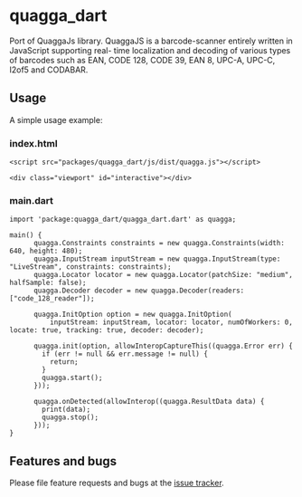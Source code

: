 # quagga_dart

Port of QuaggaJs library.
QuaggaJS is a barcode-scanner entirely written in JavaScript supporting real- time localization and decoding of various types of barcodes such as EAN, CODE 128, CODE 39, EAN 8, UPC-A, UPC-C, I2of5 and CODABAR. 

## Usage

A simple usage example:

### index.html

    <script src="packages/quagga_dart/js/dist/quagga.js"></script>
    
    <div class="viewport" id="interactive"></div>
    
### main.dart

    import 'package:quagga_dart/quagga_dart.dart' as quagga;

    main() {
          quagga.Constraints constraints = new quagga.Constraints(width: 640, height: 480);
          quagga.InputStream inputStream = new quagga.InputStream(type: "LiveStream", constraints: constraints);
          quagga.Locator locator = new quagga.Locator(patchSize: "medium", halfSample: false);
          quagga.Decoder decoder = new quagga.Decoder(readers: ["code_128_reader"]);
      
          quagga.InitOption option = new quagga.InitOption(
              inputStream: inputStream, locator: locator, numOfWorkers: 0, locate: true, tracking: true, decoder: decoder);
      
          quagga.init(option, allowInteropCaptureThis((quagga.Error err) {
            if (err != null && err.message != null) {
              return;
            }
            quagga.start();
          }));
      
          quagga.onDetected(allowInterop((quagga.ResultData data) {
            print(data);
            quagga.stop();
          }));
    }

## Features and bugs

Please file feature requests and bugs at the [issue tracker][tracker].

[tracker]: https://github.com/lejard-h/quagga_dart/issues

